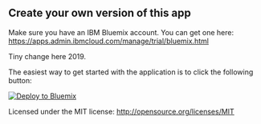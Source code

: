 
Create your own version of this app
-----

Make sure you have an IBM Bluemix account. You can get one here: https://apps.admin.ibmcloud.com/manage/trial/bluemix.html

Tiny change here 2019.

The easiest way to get started with the application is to click the following button:

[![Deploy to Bluemix](https://bluemix.net/deploy/button.png)](https://bluemix.net/deploy?repository=https://github.com/cloud-advisor/homesteadStore.git)


Licensed under the MIT license: http://opensource.org/licenses/MIT
